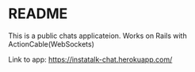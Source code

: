 # README

This is a public chats applicateion. Works on Rails with ActionCable(WebSockets)

Link to app: https://instatalk-chat.herokuapp.com/